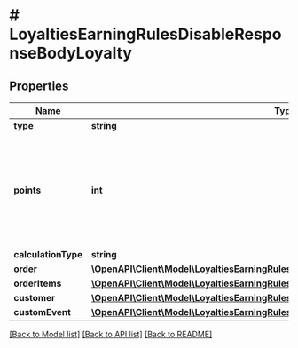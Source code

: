 # # LoyaltiesEarningRulesDisableResponseBodyLoyalty

## Properties

Name | Type | Description | Notes
------------ | ------------- | ------------- | -------------
**type** | **string** |  | [optional]
**points** | **int** | Defines how the points will be added to the loyalty card. FIXED adds a fixed number of points. | [optional]
**calculationType** | **string** |  | [optional]
**order** | [**\OpenAPI\Client\Model\LoyaltiesEarningRulesDisableResponseBodyLoyaltyOrder**](LoyaltiesEarningRulesDisableResponseBodyLoyaltyOrder.md) |  | [optional]
**orderItems** | [**\OpenAPI\Client\Model\LoyaltiesEarningRulesDisableResponseBodyLoyaltyOrderItems**](LoyaltiesEarningRulesDisableResponseBodyLoyaltyOrderItems.md) |  | [optional]
**customer** | [**\OpenAPI\Client\Model\LoyaltiesEarningRulesDisableResponseBodyLoyaltyCustomer**](LoyaltiesEarningRulesDisableResponseBodyLoyaltyCustomer.md) |  | [optional]
**customEvent** | [**\OpenAPI\Client\Model\LoyaltiesEarningRulesDisableResponseBodyLoyaltyCustomEvent**](LoyaltiesEarningRulesDisableResponseBodyLoyaltyCustomEvent.md) |  | [optional]

[[Back to Model list]](../../README.md#models) [[Back to API list]](../../README.md#endpoints) [[Back to README]](../../README.md)
